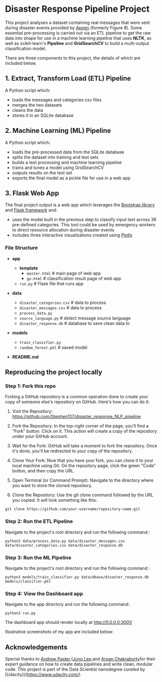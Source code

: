 # Disaster Response Pipeline Project

This project analyses a dataset containing real messages that were sent during disaster events provided by [Appen](https://www.figure-eight.com/) (formerly Figure 8). Some essential pre-processing is carried out via an ETL pipeline to get the raw data into shape for use in a machine learning pipeline that uses **NLTK**, as well as scikit-learn's **Pipeline** and **GridSearchCV** to build a multi-output classification model.

There are three components to this project, the details of which are included below.

## 1. Extract, Transform Load (ETL) Pipeline

A Python script which:

- loads the messages and categories csv files
- merges the two datasets
- cleans the data
- stores it in an SQLite database


## 2. Machine Learning (ML) Pipeline

A Python script which:

- loads the pre-processed data from the SQLite database
- splits the dataset into training and test sets
- builds a text processing and machine learning pipeline
- trains and tunes a model using GridSearchCV
- outputs results on the test set
- exports the final model as a pickle file for use in a web app


## 3. Flask Web App

The final project output is a web app which leverages the [Bootstrap library](https://getbootstrap.com/) and [Flask framework](http://flask.pocoo.org/) and:

- uses the model built in the previous step to classify input text across 36 pre-defined categories. This tool could be used by emergency workers to direct resource allocation during disaster events 
- includes three interactive visualizations created using [Plotly](https://plotly.com/) 

### File Structure

- **app**
  - **template**
    - `master.html`  # main page of web app
    - `go.html`  # classification result page of web app
  - `run.py`  # Flask file that runs app

- **data**
  - `disaster_categories.csv`  # data to process 
  - `disaster_messages.csv`  # data to process
  - `process_data.py`
  - `source_language.py` # detect message source language
  - `disaster_response.db`   # database to save clean data to

- **models**
  - `train_classifier.py`
  - `random_forest.pkl`  # saved model 

- **README.md**

## Reproducing the project locally

### **Step 1: Fork this repo**

Forking a GitHub repository is a common operation done to create your copy of someone else's repository on GitHub. Here's how you can do it:

1. Visit the Repository: https://github.com/Stephen137/disaster_response_NLP_pipeline

2. Fork the Repository: In the top-right corner of the page, you'll find a "Fork" button. Click on it. This action will create a copy of the repository under your GitHub account.

3. Wait for the Fork: GitHub will take a moment to fork the repository. Once it's done, you'll be redirected to your copy of the repository.

4. Clone Your Fork: Now that you have your fork, you can clone it to your local machine using Git. On the repository page, click the green "Code" button, and then copy the URL.

5. Open Terminal (or Command Prompt): Navigate to the directory where you want to store the cloned repository.

6. Clone the Repository: Use the git clone command followed by the URL you copied. It will look something like this:

`git clone https://github.com/your-username/repository-name.git`


### **Step 2: Run the ETL Pipeline**

Navigate to the project's root directory and run the following command : 

`python3 data/process_data.py data/disaster_messages.csv data/disaster_categories.csv data/disaster_response.db`

### **Step 3: Run the ML Pipeline**

Navigate to the project's root directory and run the following command : 

`python3 models/train_classifier.py data/dbase/disaster_response.db models/classifier.pkl`

### **Step 4: View the Dashboard app**

Navigate to the app directory and run the following command: 

`python3 run.py`

The dashboard app should render locally at http://0.0.0.0:3001/

Illustrative screenshots of my app are included below:



## Acknowledgements

Special thanks to [Andrew Paster](https://www.linkedin.com/in/andrewpaster/),([Juno Lee](https://github.com/junolee),and [Arpan Chakraborty](https://www.linkedin.com/in/arpan-chakraborty/)for their expert guidance on how to create data pipelines and write clean, modular code. This project is part of the Data Scientist nanodegree curated by [Udacity]((https://www.udacity.com/).

